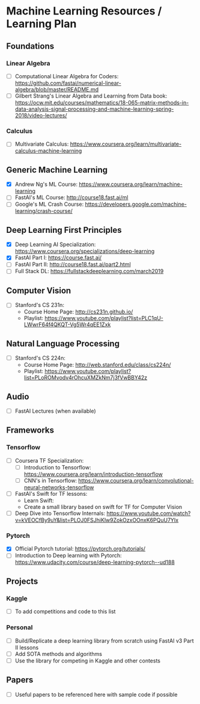 # Machine Learning Resources / Learning Plan
## Foundations
### Linear Algebra
 - [ ] Computational Linear Algebra for Coders: https://github.com/fastai/numerical-linear-algebra/blob/master/README.md  
 - [ ] Gilbert Strang's Linear Algebra and Learning from Data book:  https://ocw.mit.edu/courses/mathematics/18-065-matrix-methods-in-data-analysis-signal-processing-and-machine-learning-spring-2018/video-lectures/       
### Calculus
- [ ] Multivariate Calculus: https://www.coursera.org/learn/multivariate-calculus-machine-learning 
## Generic Machine Learning 
- [x] Andrew Ng's ML Course: https://www.coursera.org/learn/machine-learning
- [ ] FastAI's ML Course: http://course18.fast.ai/ml
- [ ] Google's ML Crash Course: https://developers.google.com/machine-learning/crash-course/
## Deep Learning First Principles
- [x] Deep Learning AI Specialization: https://www.coursera.org/specializations/deep-learning
- [x] FastAI Part I: https://course.fast.ai/
- [ ] FastAI Part II: http://course18.fast.ai/part2.html
- [ ] Full Stack DL: https://fullstackdeeplearning.com/march2019
## Computer Vision
- [ ] Stanford's CS 231n: 
  - Course Home Page: http://cs231n.github.io/
  - Playlist: https://www.youtube.com/playlist?list=PLC1qU-LWwrF64f4QKQT-Vg5Wr4qEE1Zxk
## Natural Language Processing
- [ ] Stanford's CS 224n:
  - Course Home Page: http://web.stanford.edu/class/cs224n/
  - Playlist: https://www.youtube.com/playlist?list=PLoROMvodv4rOhcuXMZkNm7j3fVwBBY42z
## Audio
- [ ] FastAI Lectures (when available)
## Frameworks
### Tensorflow
- [ ] Coursera TF Specialization: 
  - [ ] Introduction to Tensorflow: https://www.coursera.org/learn/introduction-tensorflow
  - [ ] CNN's in Tensorflow: https://www.coursera.org/learn/convolutional-neural-networks-tensorflow
- [ ] FastAI's Swift for TF lessons:
  * Learn Swift: 
  * Create a small library based on swift for TF for Computer Vision
- [ ] Deep Dive into Tensorflow Internals: https://www.youtube.com/watch?v=kVEOCfBy9uY&list=PLOJ0FSJhiKlw9ZokOzxOOnxK6PQuU7YIx
### Pytorch
- [x] Official Pytorch tutorial: https://pytorch.org/tutorials/
- [ ] Introduction to Deep learning with Pytorch: https://www.udacity.com/course/deep-learning-pytorch--ud188
## Projects
### Kaggle
- [ ] To add competitions and code to this list
### Personal
- [ ] Build/Replicate a deep learning library from scratch using FastAI v3 Part II lessons
- [ ] Add SOTA methods and algorithms 
- [ ] Use the library for competing in Kaggle and other contests

## Papers
- [ ] Useful papers to be referenced here with sample code if possible
